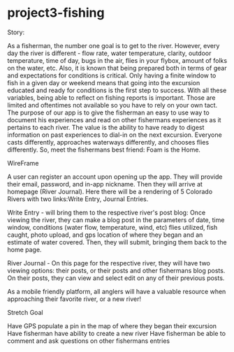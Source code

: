 # project3-fishing

Story:

As a fisherman, the number one goal is to get to the river. However, every day the river is different - flow rate, water temperature, clarity, outdoor temperature, time of day, bugs in the air, flies in your flybox, amount of folks on the water, etc. Also, it is known that being prepared both in terms of gear and expectations for conditions is critical. Only having a finite window to fish in a given day or weekend means that going into the excursion educated and ready for conditions is the first step to success. With all these variables, being able to reflect on fishing reports is important. Those are limited and oftentimes not available so you have to rely on your own tact. The purpose of our app is to give the fisherman an easy to use way to document his experiences and read on other fishermans experiences as it pertains to each river. The value is the ability to have ready to digest information on past experiences to dial-in on the next excursion. Everyone casts differently, approaches waterways differently, and chooses flies differently. So, meet the fishermans best friend: Foam is the Home.

WireFrame

A user can register an account upon opening up the app. They will provide their email, password, and in-app nickname. Then they will arrive at homepage (River Journal). Here there will be a rendering of 5 Colorado Rivers with two links:Write Entry, Journal Entries.

Write Entry - will bring them to the respective river's post blog: Once viewing the river, they can make a blog post in the parameters of date, time window, conditions (water flow, temperature, wind, etc) flies utilized, fish caught, photo upload, and gps location of where they began and an estimate of water covered. Then, they will submit, bringing them back to the home page.

River Journal - On this page for the respective river, they will have two viewing options: their posts, or their posts and other fishermans blog posts. On their posts, they can view and select edit on any of their previous posts.

As a mobile friendly platform, all anglers will have a valuable resource when approaching their favorite river, or a new river!

Stretch Goal

Have GPS populate a pin in the map of where they began their excursion
Have fisherman have ability to create a new river
Have fisherman be able to comment and ask questions on other fishermans entries